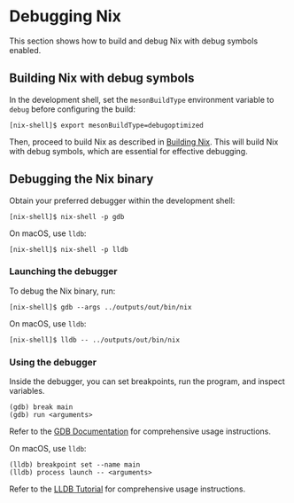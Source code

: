 # Debugging Nix

This section shows how to build and debug Nix with debug symbols enabled.

## Building Nix with debug symbols

In the development shell, set the `mesonBuildType` environment variable to `debug` before configuring the build:

```console
[nix-shell]$ export mesonBuildType=debugoptimized
```

Then, proceed to build Nix as described in [Building Nix](./building.md).
This will build Nix with debug symbols, which are essential for effective debugging.

## Debugging the Nix binary

Obtain your preferred debugger within the development shell:

```console
[nix-shell]$ nix-shell -p gdb
```

On macOS, use `lldb`:

```console
[nix-shell]$ nix-shell -p lldb
```

### Launching the debugger

To debug the Nix binary, run:

```console
[nix-shell]$ gdb --args ../outputs/out/bin/nix
```

On macOS, use `lldb`:

```console
[nix-shell]$ lldb -- ../outputs/out/bin/nix
```

### Using the debugger

Inside the debugger, you can set breakpoints, run the program, and inspect variables.

```gdb
(gdb) break main
(gdb) run <arguments>
```

Refer to the [GDB Documentation](https://www.gnu.org/software/gdb/documentation/) for comprehensive usage instructions.

On macOS, use `lldb`:

```lldb
(lldb) breakpoint set --name main
(lldb) process launch -- <arguments>
```

Refer to the [LLDB Tutorial](https://lldb.llvm.org/use/tutorial.html) for comprehensive usage instructions.
